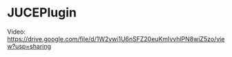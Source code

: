 # JUCEPlugin

Video: https://drive.google.com/file/d/1W2vwi1U6nSFZ20euKmIvvhlPN8wiZ5zo/view?usp=sharing 
